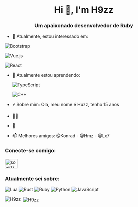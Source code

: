 <h1 align="center">Hi 👋, I'm H9zz</h1>
<h3 align="center">Um apaixonado desenvolvedor de Ruby</h3>

- 🔭 Atualmente, estou interessado em:
  
 ![Bootstrap](https://img.shields.io/badge/Bootstrap-563D7C?style=for-the-badge&logo=bootstrap&logoColor=white)
   
 ![Vue.js](https://img.shields.io/badge/Vue.js-35495E?style=for-the-badge&logo=vue.js&logoColor=4FC08D)
  
 ![React](https://img.shields.io/badge/React-20232A?style=for-the-badge&logo=react&logoColor=61DAFB)

- 🌱 Atualmente estou aprendendo:
   
    ![TypeScript](https://img.shields.io/badge/TypeScript-007ACC?style=for-the-badge&logo=typescript&logoColor=white)
   
    ![C++](https://img.shields.io/badge/C%2B%2B-00599C?style=for-the-badge&logo=c%2B%2B&logoColor=white)

- ⚡ Sobre mim: Olá, meu nome é Huzz, tenho 15 anos

- 👨‍💻 

- 💬 

- 📫 Melhores amigos: @Konrad - @Hmz - @Lx7

<h3 align="left">Conecte-se comigo:</h3>
<p align="left">
<a href="https://twitter.com/0xKonradRose" target="blank"><img align="center" src="https://cdn.jsdelivr.net/npm/simple-icons@3.0.1/icons/twitter.svg" alt="soni07_aman" height="30" width="40" /></a>
</p>

<h3 align="left">Atualmente sei sobre:</h3>

   ![Lua](https://img.shields.io/badge/Lua-2C2D72?style=for-the-badge&logo=lua&logoColor=white)
   ![Rust](https://img.shields.io/badge/Rust-000000?style=for-the-badge&logo=rust&logoColor=white)
   ![Ruby](https://img.shields.io/badge/Ruby-CC342D?style=for-the-badge&logo=ruby&logoColor=white)
   ![Python](https://img.shields.io/badge/Python-14354C?style=for-the-badge&logo=python&logoColor=white)
   ![JavaScript](https://img.shields.io/badge/JavaScript-F7DF1E?style=for-the-badge&logo=javascript&logoColor=black)

<p><img align="left" src="https://github-readme-stats.vercel.app/api/top-langs?username=H9zz&show_icons=true&locale=en&layout=compact" alt="H9zz" /></p>

<p>&nbsp;<img align="center" src="https://github-readme-stats.vercel.app/api?username=H9zz&show_icons=true&locale=en" alt="H9zz" /></p>
